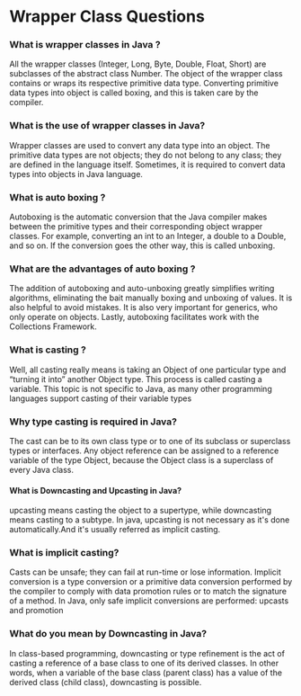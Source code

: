 # Wrapper Class Questions

### What is wrapper classes in Java ?
All the wrapper classes (Integer, Long, Byte, Double, Float, Short) are subclasses of the abstract class Number. 
The object of the wrapper class contains or wraps its respective primitive data type. Converting primitive data 
types into object is called boxing, and this is taken care by the compiler.

### What is the use of wrapper classes in Java?
Wrapper classes are used to convert any data type into an object. The primitive data types are not objects; they 
do not belong to any class; they are defined in the language itself. Sometimes, it is required to convert data types 
into objects in Java language.

### What is auto boxing ?
Autoboxing is the automatic conversion that the Java compiler makes between the primitive types and their corresponding 
object wrapper classes. For example, converting an int to an Integer, a double to a Double, and so on. If the conversion
goes the other way, this is called unboxing.

### What are the advantages of auto boxing ?
The addition of autoboxing and auto-unboxing greatly simplifies writing algorithms, eliminating the bait manually boxing and
unboxing of values. It is also helpful to avoid mistakes. It is also very important for generics, who only operate on objects. 
Lastly, autoboxing facilitates work with the Collections Framework.

### What is casting ?
Well, all casting really means is taking an Object of one particular type and “turning it into” another Object type. This
process is called casting a variable. This topic is not specific to Java, as many other programming languages support casting
of their variable types

### Why type casting is required in Java?
The cast can be to its own class type or to one of its subclass or superclass types or interfaces. Any object reference
can be assigned to a reference variable of the type Object, because the Object class is a superclass of every Java class.

#### What is Downcasting and Upcasting in Java?
upcasting means casting the object to a supertype, while downcasting means casting to a subtype. 
In java, upcasting is not necessary as it's done automatically.And it's usually referred as implicit casting.

### What is implicit casting?
Casts can be unsafe; they can fail at run-time or lose information. Implicit conversion is a type conversion or a primitive 
data conversion performed by the compiler to comply with data promotion rules or to match the signature of a method.
In Java, only safe implicit conversions are performed: upcasts and promotion

### What do you mean by Downcasting in Java?
In class-based programming, downcasting or type refinement is the act of casting a reference of a base class to one of its 
derived classes. In other words, when a variable of the base class (parent class) has a value of the derived class (child class),
downcasting is possible.



